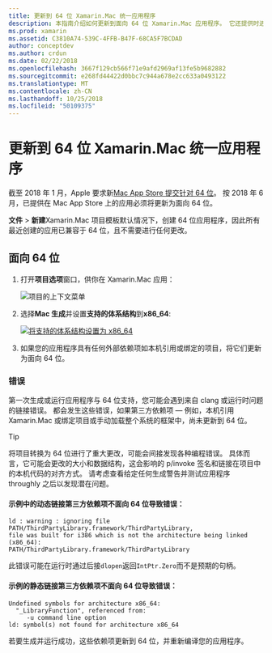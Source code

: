 ```yaml
---
title: 更新到 64 位 Xamarin.Mac 统一应用程序
description: 本指南介绍如何更新到面向 64 位 Xamarin.Mac 应用程序。 它还提供时进行此更改可能会遇到的错误种类的示例。
ms.prod: xamarin
ms.assetid: C3810A74-539C-4FFB-B47F-68CA5F7BCDAD
author: conceptdev
ms.author: crdun
ms.date: 02/22/2018
ms.openlocfilehash: 3667f129cb566f71e9afd2969af13fe5b9682882
ms.sourcegitcommit: e268fd44422d0bbc7c944a678e2cc633a0493122
ms.translationtype: MT
ms.contentlocale: zh-CN
ms.lasthandoff: 10/25/2018
ms.locfileid: "50109375"
---
```

# <a name="updating-xamarinmac-unified-applications-to-64-bit"></a>更新到 64 位 Xamarin.Mac 统一应用程序

截至 2018 年 1 月，Apple 要求新[Mac App Store 提交针对 64 位](https://developer.apple.com/news/?id=06282017a)。 按 2018 年 6 月，已提供在 Mac App Store 上的应用必须将更新为面向 64 位。

**文件** > **新建**Xamarin.Mac 项目模板默认情况下，创建 64 位应用程序，因此所有最近创建的应用已兼容于 64 位，且不需要进行任何更改。

## <a name="targeting-64-bit"></a>面向 64 位

1. 打开**项目选项**窗口，供你在 Xamarin.Mac 应用：

   ![项目的上下文菜单](mac-64-bit-images/1-contextual_menu-vsmac.png "项目的上下文菜单")

2. 选择**Mac 生成**并设置**支持的体系结构**到**x86\_64**:

   [![将支持的体系结构设置为 x86_64](mac-64-bit-images/2-project_options-vsmac.png "到 x86_64 设置支持的体系结构")](mac-64-bit-images/2-project_options-vsmac-large.png#lightbox)

3. 如果您的应用程序具有任何外部依赖项如本机引用或绑定的项目，将它们更新为面向 64 位。

### <a name="errors"></a>错误

第一次生成或运行应用程序与 64 位支持，您可能会遇到来自 clang 或运行时问题的链接错误。 都会发生这些错误，如果第三方依赖项 — 例如，本机引用 Xamarin.Mac 或绑定项目或手动加载整个系统的框架中，尚未更新到 64 位。

> [!TIP]
> 将项目转换为 64 位进行了重大更改，可能会间接发现各种编程错误。 具体而言，它可能会更改的大小和数据结构，这会影响的 p/invoke 签名和链接在项目中的本机代码的对齐方式。 请考虑查看给定任何生成警告并测试应用程序 throughly 之后以发现潜在问题。

#### <a name="example-error-resulting-from-a-dynamically-linked-third-party-dependency-that-does-not-target-64-bit"></a>示例中的动态链接第三方依赖项不面向 64 位导致错误：

```console
ld : warning : ignoring file PATH/ThirdPartyLibrary.framework/ThirdPartyLibrary, 
file was built for i386 which is not the architecture being linked (x86_64): 
PATH/ThirdPartyLibrary.framework/ThirdPartyLibrary 
```

此错误可能在运行时通过后接`dlopen`返回`IntPtr.Zero`而不是预期的句柄。

#### <a name="example-error-resulting-from-a-statically-linked-third-party-dependency-that-does-not-target-64-bit"></a>示例的静态链接第三方依赖项不面向 64 位导致错误：

```console
Undefined symbols for architecture x86_64:
  "_LibraryFunction", referenced from:
     -u command line option
ld: symbol(s) not found for architecture x86_64 
```

若要生成并运行成功，这些依赖项更新到 64 位，并重新编译您的应用程序。

